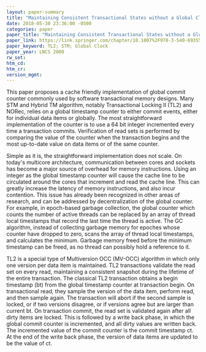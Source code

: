 ```yaml
---
layout: paper-summary
title: "Maintaining Consistent Transactional States without a Global Clock"
date: 2018-05-30 23:36:00 -0500
categories: paper
paper_title: "Maintaining Consistent Transactional States without a Global Clock"
paper_link: https://link.springer.com/chapter/10.1007%2F978-3-540-69355-0_12
paper_keyword: TL2; STM; Global Clock
paper_year: LNCS 2008
rw_set: 
htm_cd: 
htm_cr: 
version_mgmt: 
---
```


This paper proposes a cache friendly implementation of global commit counter commonly
used by software transactional memory designs. Many STM and Hybrid TM algorithm, notably Transactional 
Locking II (TL2) and NORec, relies on a global timestamp counter to either commit events, either 
for individual data items or globally. The most straightforward implementation of the counter is 
to use a 64 bit integer incremented every time a transaction commits. Verification of read 
sets is performed by comparing the value of the counter when the transaction begins and the most up-to-date
value on data items or of the same counter.

Simple as it is, the straightforward implementation does not scale. On today's multicore architecture, 
communication between cores and sockets has become a major source of overhead for memory instructions. Using 
an integer as the global timestamp counter will cause the cache line to be circulated around the cores that
increment and read the cache line. This can greatly increase the latency of memory instructions, and also 
incur contention. This issue has already been recognized in other areas of research, and can be addressed by 
decentralization of the global counter. For example, in epoch-based garbage collection, the global counter which 
counts the number of active threads can be replaced by an array of thread local timestamps that record the last 
time the thread is active. The GC algorithm, instead of collecting garbage memory for epoches whose counter have 
dropped to zero, scans the array of thread local timestamps, and calculates the minimum. Garbage memory freed before
the minimum timestamp can be freed, as no thread can possibly hold a reference to it.

TL2 is a special type of Multiversion OCC (MV-OCC) algorithm in which only one version per data item is maintained. 
TL2 transactions validate the read set on every read, maintaining a consistent snapshot during the lifetime of the 
entire transaction. The classical TL2 transaction obtains a begin timestamp (bt) from the global timestamp counter at
transaction begin. On transactional read, they sample the version of the data item, perform read, and then sample 
again. The transaction will abort if the second sample is locked, or if two versions disagree, or if versions agree but
are larger than current bt. On transaction commit, the read set is validated again after all dirty items are locked. This 
is followed by a write back phase, in which the global commit counter is incremented, and all dirty values are written
back. The incremented value of the commit counter is the commit timestamp ct. At the end of the write back phase, the 
version of data items are updated to be the value of ct.
